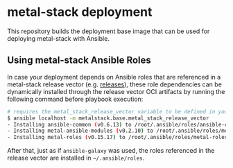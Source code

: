 # metal-stack deployment

This repository builds the deployment base image that can be used for deploying metal-stack with Ansible.

## Using metal-stack Ansible Roles

In case your deployment depends on Ansible roles that are referenced in a metal-stack release vector (e.g. [releases](https://github.com/metal-stack/releases)), these role dependencies can be dynamically installed through the release vector OCI artifacts by running the following command before playbook execution:

```bash
# requires the metal_stack_release_vector variable to be defined in your ansible variables
$ ansible localhost -m metalstack.base.metal_stack_release_vector
- Installing ansible-common (v0.6.13) to /root/.ansible/roles/ansible-common
- Installing metal-ansible-modules (v0.2.10) to /root/.ansible/roles/metal-ansible-modules
- Installing metal-roles (v0.15.17) to /root/.ansible/roles/metal-roles
```

After that, just as if `ansible-galaxy` was used, the roles referenced in the release vector are installed in `~/.ansible/roles`.
